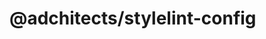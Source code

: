 # @adchitects/stylelint-config<!-- markdownlint-disable line-length list-marker-space no-duplicate-header ul-style ul-indent no-bare-urls -->
